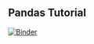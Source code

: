 ## Pandas Tutorial
[![Binder](https://mybinder.org/badge_logo.svg)](https://mybinder.org/v2/gh/adamnietopfizer/pandas_tutorial/master?filepath=pandas_tutorial.ipynb)
